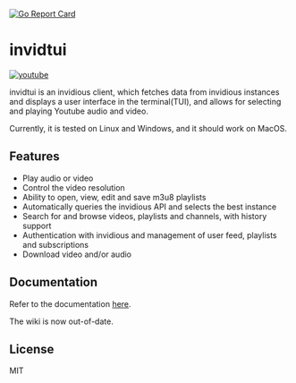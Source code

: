 [![Go Report Card](https://goreportcard.com/badge/github.com/darkhz/invidtui)](https://goreportcard.com/report/github.com/darkhz/invidtui)
# invidtui

[![youtube](https://img.youtube.com/vi/SwPyPYukuRQ/1.jpg)](https://youtube.com/watch?v=SwPyPYukuRQ)

invidtui is an invidious client, which fetches data from invidious instances and displays a user interface in the terminal(TUI), and allows for selecting and playing Youtube audio and video.

Currently, it is tested on Linux and Windows, and it should work on MacOS.

## Features
- Play audio or video
- Control the video resolution
- Ability to open, view, edit and save m3u8 playlists
- Automatically queries the invidious API and selects the best instance
- Search for and browse videos, playlists and channels, with history support
- Authentication with invidious and management of user feed, playlists and subscriptions
- Download video and/or audio

## Documentation
Refer to the documentation [here](https://darkhz.github.io/invidtui/).

The wiki is now out-of-date.

## License
MIT

